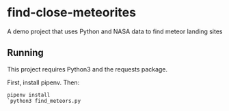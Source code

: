 # find-close-meteorites
A demo project that uses Python and NASA data to find meteor landing sites

## Running
This project requires Python3 and the requests package.

First, install pipenv.  Then:

```
pipenv install
`python3 find_meteors.py
```
